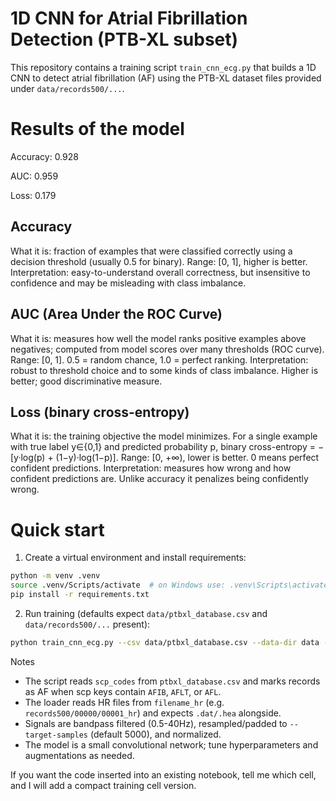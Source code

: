 # 1D CNN for Atrial Fibrillation Detection (PTB-XL subset)

This repository contains a training script `train_cnn_ecg.py` that builds a 1D CNN to detect atrial fibrillation (AF) using the PTB-XL dataset files provided under `data/records500/...`.

# Results of the model
Accuracy: 0.928

AUC: 0.959

Loss: 0.179

## Accuracy
What it is: fraction of examples that were classified correctly using a decision threshold (usually 0.5 for binary).
Range: [0, 1], higher is better.
Interpretation: easy-to-understand overall correctness, but insensitive to confidence and may be misleading with class imbalance.
## AUC (Area Under the ROC Curve)
What it is: measures how well the model ranks positive examples above negatives; computed from model scores over many thresholds (ROC curve).
Range: [0, 1]. 0.5 = random chance, 1.0 = perfect ranking.
Interpretation: robust to threshold choice and to some kinds of class imbalance. Higher is better; good discriminative measure.
## Loss (binary cross-entropy)
What it is: the training objective the model minimizes. For a single example with true label y∈{0,1} and predicted probability p, binary cross-entropy = −[y·log(p) + (1−y)·log(1−p)].
Range: [0, +∞), lower is better. 0 means perfect confident predictions.
Interpretation: measures how wrong and how confident predictions are. Unlike accuracy it penalizes being confidently wrong.

# Quick start

1. Create a virtual environment and install requirements:

```bash
python -m venv .venv
source .venv/Scripts/activate  # on Windows use: .venv\Scripts\activate
pip install -r requirements.txt
```

2. Run training (defaults expect `data/ptbxl_database.csv` and `data/records500/...` present):

```bash
python train_cnn_ecg.py --csv data/ptbxl_database.csv --data-dir data --epochs 20 --batch-size 32
```

Notes
- The script reads `scp_codes` from `ptbxl_database.csv` and marks records as AF when scp keys contain `AFIB`, `AFLT`, or `AFL`.
- The loader reads HR files from `filename_hr` (e.g. `records500/00000/00001_hr`) and expects `.dat/.hea` alongside.
- Signals are bandpass filtered (0.5-40Hz), resampled/padded to `--target-samples` (default 5000), and normalized.
- The model is a small convolutional network; tune hyperparameters and augmentations as needed.

If you want the code inserted into an existing notebook, tell me which cell, and I will add a compact training cell version.


